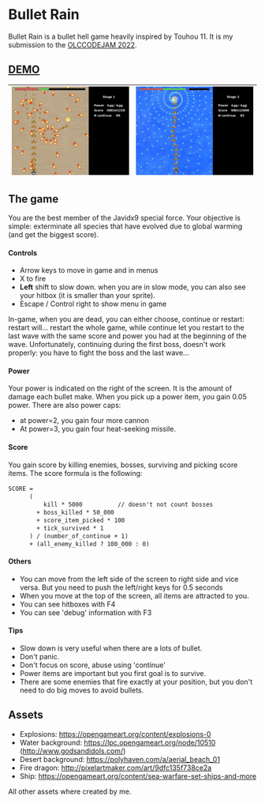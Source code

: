 # Bullet Rain

Bullet Rain is a bullet hell game heavily inspired by Touhou 11.
It is my submission to the [OLCCODEJAM 2022](https://itch.io/jam/olc-codejam-2022).

## [DEMO](https://youtu.be/24OJUt6pmpk)

| ![](images/screen_1.png) | ![](images/screen_2.png) |
|--------------------------|--------------------------|


## The game

You are the best member of the Javidx9 special force. 
Your objective is simple: exterminate all species that have evolved due 
to global warming (and get the biggest score).

#### Controls
* Arrow keys to move in game and in menus
* X to fire
* <strong>Left</strong> shift to slow down. when you are in slow mode, you can also 
see your hitbox (it is smaller than your sprite).
* Escape / Control right to show menu in game

In-game, when you are dead, you can either choose, continue or restart:
restart will... restart the whole game, while continue let you restart to the last wave
with the same score and power you had at the beginning of the wave. Unfortunately,
continuing during the first boss, doesn't work properly: you have to fight the
boss and the last wave...

#### Power
Your power is indicated on the right of the screen. It is the amount of damage
each bullet make. When you pick up a power item, you gain 0.05 power. There are
also power caps:
* at power=2, you gain four more cannon
* At power=3, you gain four heat-seeking missile.

#### Score
You gain score by killing enemies, bosses, surviving and picking score items.
The score formula is the following:
```
SCORE = 
      (
          kill * 5000          // doesn't not count bosses
        + boss_killed * 50_000
        + score_item_picked * 100
        + tick_survived * 1
      ) / (number_of_continue + 1)
      + (all_enemy_killed ? 100_000 : 0)
```

#### Others

* You can move from the left side of the screen to right side and vice versa. 
But you need to push the left/right keys for 0.5 seconds
* When you move at the top of the screen, all items are attracted to you.
* You can see hitboxes with F4
* You can see 'debug' information with F3

#### Tips

* Slow down is very useful when there are a lots of bullet.
* Don't panic.
* Don't focus on score, abuse using 'continue'
* Power items are important but you first goal is to survive.
* There are some enemies that fire exactly at your position, but you don't need to do 
big moves to avoid bullets.

## Assets

* Explosions: https://opengameart.org/content/explosions-0
* Water background: https://lpc.opengameart.org/node/10510 (http://www.godsandidols.com/)
* Desert background: https://polyhaven.com/a/aerial_beach_01
* Fire dragon: http://pixelartmaker.com/art/9dfc135f738ce2a
* Ship: https://opengameart.org/content/sea-warfare-set-ships-and-more

All other assets where created by me.
